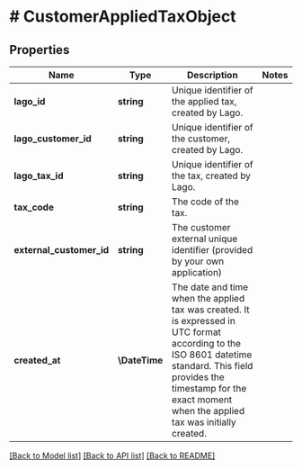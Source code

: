 # # CustomerAppliedTaxObject

## Properties

Name | Type | Description | Notes
------------ | ------------- | ------------- | -------------
**lago_id** | **string** | Unique identifier of the applied tax, created by Lago. |
**lago_customer_id** | **string** | Unique identifier of the customer, created by Lago. |
**lago_tax_id** | **string** | Unique identifier of the tax, created by Lago. |
**tax_code** | **string** | The code of the tax. |
**external_customer_id** | **string** | The customer external unique identifier (provided by your own application) |
**created_at** | **\DateTime** | The date and time when the applied tax was created. It is expressed in UTC format according to the ISO 8601 datetime standard. This field provides the timestamp for the exact moment when the applied tax was initially created. |

[[Back to Model list]](../../README.md#models) [[Back to API list]](../../README.md#endpoints) [[Back to README]](../../README.md)
